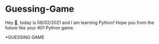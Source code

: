 # Guessing-Game
Hey 👋, today is 08/02/2021 and I am learning Python! Hope you from the future like your #01 Python game. 

*GUESSING GAME
